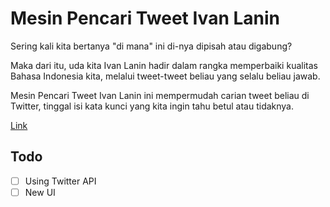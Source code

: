 # Mesin Pencari Tweet Ivan Lanin

Sering kali kita bertanya "di mana" ini di-nya dipisah atau digabung?

Maka dari itu, uda kita Ivan Lanin hadir dalam rangka memperbaiki kualitas Bahasa Indonesia kita, melalui tweet-tweet beliau yang selalu beliau jawab.

Mesin Pencari Tweet Ivan Lanin ini mempermudah carian tweet beliau di Twitter, tinggal isi kata kunci yang kita ingin tahu betul atau tidaknya.

[Link](https://ivanlanin.achan.id/)

## Todo

- [ ] Using Twitter API
- [ ] New UI
